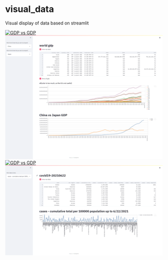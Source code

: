 # visual_data
 Visual display of data based on streamlit

[![GDP vs GDP](https://static.streamlit.io/badges/streamlit_badge_black_white.svg)](https://share.streamlit.io/linyang23/visual_data/main/src/gdp.py)
 ![gdp 展示图](https://github.com/linyang23/visual_data/blob/main/image/gdp.png)
 [![GDP vs GDP](https://static.streamlit.io/badges/streamlit_badge_black_white.svg)](https://share.streamlit.io/linyang23/visual_data/main/src/covid.py)
 ![covid 展示图](https://github.com/linyang23/visual_data/blob/main/image/covid.png)


